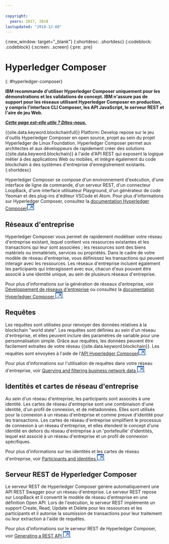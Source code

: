 ```yaml
---

copyright:
  years: 2017, 2018
lastupdated: "2018-12-08"
---
```


{:new_window: target="_blank"}
{:shortdesc: .shortdesc}
{:codeblock: .codeblock}
{:screen: .screen}
{:pre: .pre}


# Hyperledger Composer
{: #hyperledger-composer}

**IBM recommande d'utiliser Hyperledger Composer uniquement pour les démonstrations et les validations de concept. IBM n'assure pas de support pour les réseaux utilisant Hyperledger Composer en production, y compris l'interface CLI Composer, les API JavaScript, le serveur REST et l'aire de jeu Web.**

***[Cette page est-elle utile ? Dites-nous.](https://www.surveygizmo.com/s3/4501493/IBM-Blockchain-Documentation)***


{{site.data.keyword.blockchainfull}} Platform: Develop repose sur le jeu d'outils Hyperledger Composer en open source, projet au sein du projet Hyperledger de Linux Foundation. Hyperledger Composer permet aux architectes et aux développeurs de rapidement créer des solutions {{site.data.keyword.blockchain}} à l'aide d'API REST qui exposent la logique métier à des applications Web ou mobiles, et intègre également du code blockchain à des systèmes d'entreprise d'enregistrement existants.
{:shortdesc}

Hyperledger Composer se compose d'un environnement d'exécution, d'une interface de ligne de commande, d'un serveur REST, d'un connecteur LoopBack, d'une interface utilisateur Playground, d'un générateur de code Yeoman et des plug-ins d'éditeur VSCode et Atom. Pour plus d'informations sur Hyperledger Composer, consultez la [documentation Hyperledger Composer![Icône de lien externe](../images/external_link.svg "Icône de lien externe")](https://hyperledger.github.io/composer/latest/introduction/introduction.html)


## Réseaux d'entreprise

Hyperledger Composer vous permet de rapidement modéliser votre réseau d'entreprise existant, lequel contient vos ressources existantes et les transactions qui leur sont associées ; les ressources sont des biens matériels ou immatériels, services ou propriétés. Dans le cadre de votre modèle de réseau d'entreprise, vous définissez les transactions qui peuvent interagir avec les ressources. Les réseaux d'entreprise incluent également les participants qui interagissent avec eux, chacun d'eux pouvant être associé à une identité unique, au sein de plusieurs réseaux d'entreprise.

Pour plus d'informations sur la génération de réseaux d'entreprise, voir [Développement de réseaux d'entreprise](../develop.html) ou consultez la [documentation Hyperledger Composer ![Icône de lien externe](../images/external_link.svg "Icône de lien externe")](https://hyperledger.github.io/composer/latest/introduction/introduction.html).

## Requêtes

Les requêtes sont utilisées pour renvoyer des données relatives à la blockchain "world state". Les requêtes sont définies au sein d'un réseau d'entreprise, et elles peuvent inclure des paramètres de variable pour une personnalisation simple. Grâce aux requêtes, les données peuvent être facilement extraites de votre réseau {{site.data.keyword.blockchain}}. Les requêtes sont envoyées à l'aide de l'[API Hyperledger Composer![Icône de lien externe](../images/external_link.svg "Icône de lien externe")](https://hyperledger.github.io/composer/latest/api/api-doc-index).

Pour plus d'informations sur l'utilisation de requêtes dans votre réseau d'entreprise, voir [Querying and filtering business network data ![Icône de lien externe](../images/external_link.svg "Icône de lien externe")](https://hyperledger.github.io/composer/latest/tutorials/queries).

## Identités et cartes de réseau d'entreprise

Au sein d'un réseau d'entreprise, les participants sont associés à une identité. Les cartes de réseau d'entreprise sont une combinaison d'une identité, d'un profil de connexion, et de métadonnées. Elles sont utilisés pour la connexion à un réseau d'entreprise et comme preuve d'identité pour les transactions. Les cartes de réseau d'entreprise simplifient le processus de connexion à un réseau d'entreprise, et elles étendent le concept d'une identité en dehors du réseau d'entreprise à un 'portefeuille' d'identités, lequel est associé à un réseau d'entreprise et un profil de connexion spécifiques.

Pour plus d'informations sur les identités et les cartes de réseau d'entreprise, voir [Participants and identities ![Icône de lien externen](../images/external_link.svg "Icône de lien externe")](https://hyperledger.github.io/composer/latest/managing/participantsandidentities).

## Serveur REST de Hyperledger Composer

Le serveur REST de Hyperledger Composer génère automatiquement une API REST Swagger pour un réseau d'entreprise. Le serveur REST repose sur LoopBack et il convertit le modèle de réseau d'entreprise en une définition Open API. Lors de l'exécution, le serveur REST implémente un support Create, Read, Update et Delete pour les ressources et les participants et il autorise la soumission de transactions pour leur traitement ou leur extraction à l'aide de requêtes.

Pour plus d'informations sur le serveur REST de Hyperledger Composer, voir [Generating a REST API ![Icône de lien externe](../images/external_link.svg "Icône de lien externe")](https://hyperledger.github.io/composer/latest/integrating/getting-started-rest-api).
